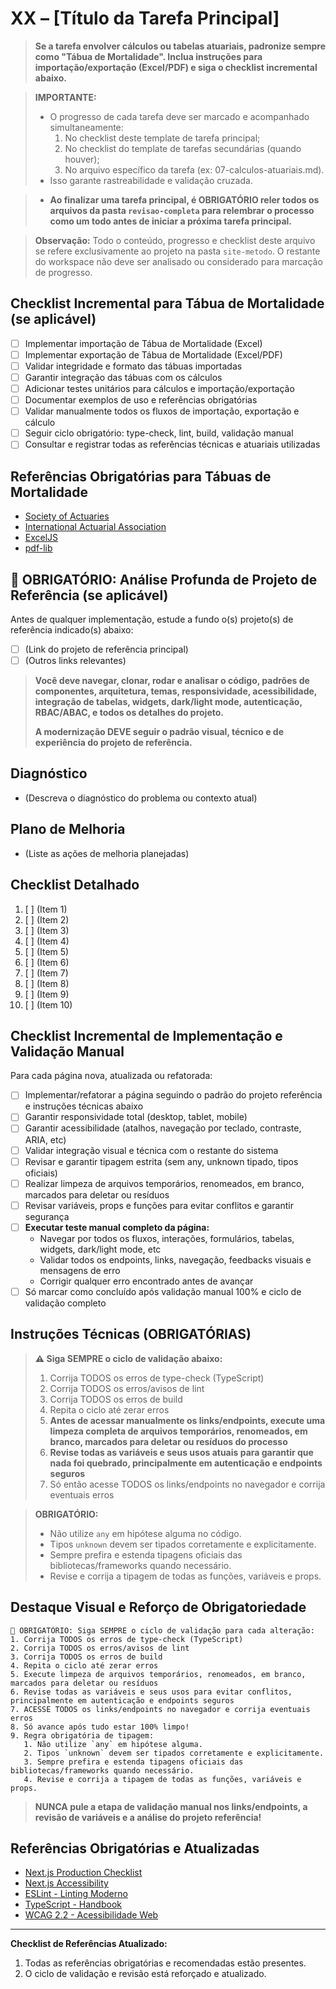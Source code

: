 
# XX – [Título da Tarefa Principal]

> **Se a tarefa envolver cálculos ou tabelas atuariais, padronize sempre como "Tábua de Mortalidade". Inclua instruções para importação/exportação (Excel/PDF) e siga o checklist incremental abaixo.**

> **IMPORTANTE:**
> - O progresso de cada tarefa deve ser marcado e acompanhado simultaneamente:
>   1. No checklist deste template de tarefa principal;
>   2. No checklist do template de tarefas secundárias (quando houver);
>   3. No arquivo específico da tarefa (ex: 07-calculos-atuariais.md).
> - Isso garante rastreabilidade e validação cruzada.

> - **Ao finalizar uma tarefa principal, é OBRIGATÓRIO reler todos os arquivos da pasta `revisao-completa` para relembrar o processo como um todo antes de iniciar a próxima tarefa principal.**

> **Observação:** Todo o conteúdo, progresso e checklist deste arquivo se refere exclusivamente ao projeto na pasta `site-metodo`. O restante do workspace não deve ser analisado ou considerado para marcação de progresso.
## Checklist Incremental para Tábua de Mortalidade (se aplicável)

- [ ] Implementar importação de Tábua de Mortalidade (Excel)
- [ ] Implementar exportação de Tábua de Mortalidade (Excel/PDF)
- [ ] Validar integridade e formato das tábuas importadas
- [ ] Garantir integração das tábuas com os cálculos
- [ ] Adicionar testes unitários para cálculos e importação/exportação
- [ ] Documentar exemplos de uso e referências obrigatórias
- [ ] Validar manualmente todos os fluxos de importação, exportação e cálculo
- [ ] Seguir ciclo obrigatório: type-check, lint, build, validação manual
- [ ] Consultar e registrar todas as referências técnicas e atuariais utilizadas
## Referências Obrigatórias para Tábuas de Mortalidade

- [Society of Actuaries](https://www.soa.org/resources/research-reports/)
- [International Actuarial Association](https://www.actuaries.org/)
- [ExcelJS](https://github.com/exceljs/exceljs)
- [pdf-lib](https://pdf-lib.js.org/)

## 🚨 OBRIGATÓRIO: Análise Profunda de Projeto de Referência (se aplicável)

Antes de qualquer implementação, estude a fundo o(s) projeto(s) de referência indicado(s) abaixo:

- [ ] (Link do projeto de referência principal)
- [ ] (Outros links relevantes)

> **Você deve navegar, clonar, rodar e analisar o código, padrões de componentes, arquitetura, temas, responsividade, acessibilidade, integração de tabelas, widgets, dark/light mode, autenticação, RBAC/ABAC, e todos os detalhes do projeto.**
> 
> **A modernização DEVE seguir o padrão visual, técnico e de experiência do projeto de referência.**

## Diagnóstico
- (Descreva o diagnóstico do problema ou contexto atual)

## Plano de Melhoria
- (Liste as ações de melhoria planejadas)

## Checklist Detalhado
1. [ ] (Item 1)
2. [ ] (Item 2)
3. [ ] (Item 3)
4. [ ] (Item 4)
5. [ ] (Item 5)
6. [ ] (Item 6)
7. [ ] (Item 7)
8. [ ] (Item 8)
9. [ ] (Item 9)
10. [ ] (Item 10)

## Checklist Incremental de Implementação e Validação Manual

Para cada página nova, atualizada ou refatorada:

- [ ] Implementar/refatorar a página seguindo o padrão do projeto referência e instruções técnicas abaixo
- [ ] Garantir responsividade total (desktop, tablet, mobile)
- [ ] Garantir acessibilidade (atalhos, navegação por teclado, contraste, ARIA, etc)
- [ ] Validar integração visual e técnica com o restante do sistema
- [ ] Revisar e garantir tipagem estrita (sem any, unknown tipado, tipos oficiais)
- [ ] Realizar limpeza de arquivos temporários, renomeados, em branco, marcados para deletar ou resíduos
- [ ] Revisar variáveis, props e funções para evitar conflitos e garantir segurança
- [ ] **Executar teste manual completo da página:**
   - Navegar por todos os fluxos, interações, formulários, tabelas, widgets, dark/light mode, etc
   - Validar todos os endpoints, links, navegação, feedbacks visuais e mensagens de erro
   - Corrigir qualquer erro encontrado antes de avançar
- [ ] Só marcar como concluído após validação manual 100% e ciclo de validação completo

## Instruções Técnicas (OBRIGATÓRIAS)

> **⚠️ Siga SEMPRE o ciclo de validação abaixo:**
> 1. Corrija TODOS os erros de type-check (TypeScript)
> 2. Corrija TODOS os erros/avisos de lint
> 3. Corrija TODOS os erros de build
> 4. Repita o ciclo até zerar erros
> 5. **Antes de acessar manualmente os links/endpoints, execute uma limpeza completa de arquivos temporários, renomeados, em branco, marcados para deletar ou resíduos do processo**
> 6. **Revise todas as variáveis e seus usos atuais para garantir que nada foi quebrado, principalmente em autenticação e endpoints seguros**
> 7. Só então acesse TODOS os links/endpoints no navegador e corrija eventuais erros

> **OBRIGATÓRIO:**
> - Não utilize `any` em hipótese alguma no código.
> - Tipos `unknown` devem ser tipados corretamente e explicitamente.
> - Sempre prefira e estenda tipagens oficiais das bibliotecas/frameworks quando necessário.
> - Revise e corrija a tipagem de todas as funções, variáveis e props.

## Destaque Visual e Reforço de Obrigatoriedade

```
🚨 OBRIGATÓRIO: Siga SEMPRE o ciclo de validação para cada alteração:
1. Corrija TODOS os erros de type-check (TypeScript)
2. Corrija TODOS os erros/avisos de lint
3. Corrija TODOS os erros de build
4. Repita o ciclo até zerar erros
5. Execute limpeza de arquivos temporários, renomeados, em branco, marcados para deletar ou resíduos
6. Revise todas as variáveis e seus usos para evitar conflitos, principalmente em autenticação e endpoints seguros
7. ACESSE TODOS os links/endpoints no navegador e corrija eventuais erros
8. Só avance após tudo estar 100% limpo!
9. Regra obrigatória de tipagem:
   1. Não utilize `any` em hipótese alguma.
   2. Tipos `unknown` devem ser tipados corretamente e explicitamente.
   3. Sempre prefira e estenda tipagens oficiais das bibliotecas/frameworks quando necessário.
   4. Revise e corrija a tipagem de todas as funções, variáveis e props.
```

> **NUNCA pule a etapa de validação manual nos links/endpoints, a revisão de variáveis e a análise do projeto referência!**

## Referências Obrigatórias e Atualizadas

- [Next.js Production Checklist](https://nextjs.org/docs/app/guides/production-checklist)
- [Next.js Accessibility](https://nextjs.org/docs/architecture/accessibility)
- [ESLint - Linting Moderno](https://eslint.org/docs/latest/use/getting-started)
- [TypeScript - Handbook](https://www.typescriptlang.org/docs/handbook/intro.html)
- [WCAG 2.2 - Acessibilidade Web](https://www.w3.org/WAI/standards-guidelines/wcag/)

---

**Checklist de Referências Atualizado:**
1. Todas as referências obrigatórias e recomendadas estão presentes.
2. O ciclo de validação e revisão está reforçado e atualizado.
